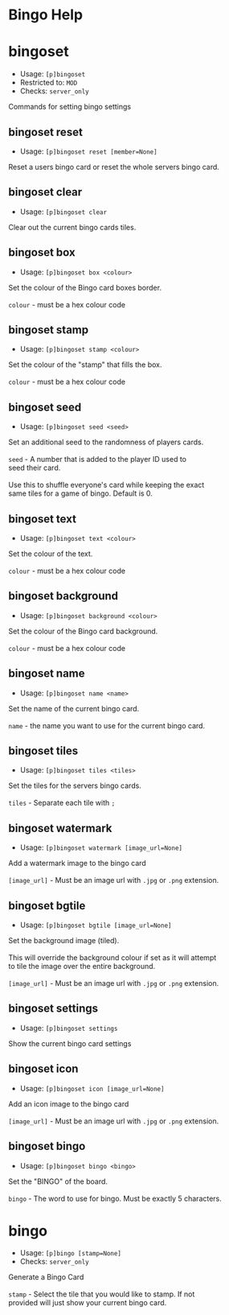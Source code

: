 # Bingo Help

# bingoset
 - Usage: `[p]bingoset `
 - Restricted to: `MOD`
 - Checks: `server_only`

Commands for setting bingo settings

## bingoset reset
 - Usage: `[p]bingoset reset [member=None] `

Reset a users bingo card or reset the whole servers bingo card.

## bingoset clear
 - Usage: `[p]bingoset clear `

Clear out the current bingo cards tiles.

## bingoset box
 - Usage: `[p]bingoset box <colour> `

Set the colour of the Bingo card boxes border.<br/><br/>`colour` - must be a hex colour code

## bingoset stamp
 - Usage: `[p]bingoset stamp <colour> `

Set the colour of the "stamp" that fills the box.<br/><br/>`colour` - must be a hex colour code

## bingoset seed
 - Usage: `[p]bingoset seed <seed> `

Set an additional seed to the randomness of players cards.<br/><br/>`seed` - A number that is added to the player ID used to<br/>seed their card.<br/><br/>Use this to shuffle everyone's card while keeping the exact<br/>same tiles for a game of bingo. Default is 0.

## bingoset text
 - Usage: `[p]bingoset text <colour> `

Set the colour of the text.<br/><br/>`colour` - must be a hex colour code

## bingoset background
 - Usage: `[p]bingoset background <colour> `

Set the colour of the Bingo card background.<br/><br/>`colour` - must be a hex colour code

## bingoset name
 - Usage: `[p]bingoset name <name> `

Set the name of the current bingo card.<br/><br/>`name` - the name you want to use for the current bingo card.

## bingoset tiles
 - Usage: `[p]bingoset tiles <tiles> `

Set the tiles for the servers bingo cards.<br/><br/>`tiles` - Separate each tile with `;`

## bingoset watermark
 - Usage: `[p]bingoset watermark [image_url=None] `

Add a watermark image to the bingo card<br/><br/>`[image_url]` - Must be an image url with `.jpg` or `.png` extension.

## bingoset bgtile
 - Usage: `[p]bingoset bgtile [image_url=None] `

Set the background image (tiled).<br/><br/>This will override the background colour if set as it will attempt<br/>to tile the image over the entire background.<br/><br/>`[image_url]` - Must be an image url with `.jpg` or `.png` extension.

## bingoset settings
 - Usage: `[p]bingoset settings `

Show the current bingo card settings

## bingoset icon
 - Usage: `[p]bingoset icon [image_url=None] `

Add an icon image to the bingo card<br/><br/>`[image_url]` - Must be an image url with `.jpg` or `.png` extension.

## bingoset bingo
 - Usage: `[p]bingoset bingo <bingo> `

Set the "BINGO" of the board.<br/><br/>`bingo` - The word to use for bingo. Must be exactly 5 characters.

# bingo
 - Usage: `[p]bingo [stamp=None] `
 - Checks: `server_only`

Generate a Bingo Card<br/><br/>`stamp` - Select the tile that you would like to stamp. If not<br/>provided will just show your current bingo card.

